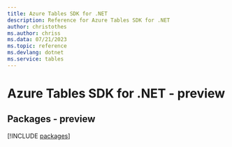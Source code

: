 ```yaml
---
title: Azure Tables SDK for .NET
description: Reference for Azure Tables SDK for .NET
author: christothes
ms.author: chriss
ms.data: 07/21/2023
ms.topic: reference
ms.devlang: dotnet
ms.service: tables
---
```

# Azure Tables SDK for .NET - preview
## Packages - preview
[!INCLUDE [packages](tables-index.md)]